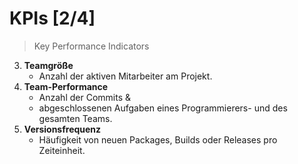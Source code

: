 # <span class="flex justify-between">KPIs [2/4]</span>

> Key Performance Indicators

<div class="mb-6"></div>

3. **Teamgröße**
   * Anzahl der aktiven Mitarbeiter am Projekt.

4. **Team-Performance**
   * Anzahl der Commits &
   * abgeschlossenen Aufgaben eines Programmierers- und des gesamten Teams.

5. **Versionsfrequenz**
   * Häufigkeit von neuen Packages, Builds oder Releases pro Zeiteinheit.

<style scoped>
    p {
        margin-top: 0;
        margin-bottom: 0;
    }
</style>

<!--
# KPIs [2/4]

> Key Performance Indicators

3. **Teamgröße** (Wie viele Mitarbeiter arbeiten am Projekt?)
   * Anzahl der aktiven Mitarbeiter am Projekt.

4. **Team-Performance** (manuell einschaltbar)
   * Programmierer-Performance: Anzahl der Commits, abgeschlossenen Aufgaben, etc. für jeden Programmierer.

5. **Versionsfrequenz** (Deployments und Builds)
   * Häufigkeit von Builds oder Releases pro Zeiteinheit.
-->
